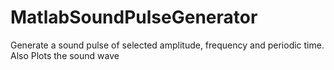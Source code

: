 # MatlabSoundPulseGenerator
Generate a sound pulse of selected amplitude, frequency and periodic time. Also Plots the sound wave
